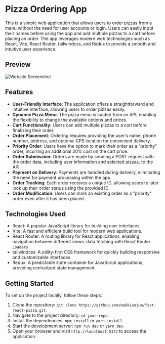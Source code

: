 # Pizza Ordering App

This is a simple web application that allows users to order pizzas from a menu without the need for user accounts or login. Users can easily input their names before using the app and add multiple pizzas to a cart before placing an order. The app leverages modern web technologies such as React, Vite, React Router, tailwindcss, and Redux to provide a smooth and intuitive user experience.

## Preview

![Website Screenshot](https://example.com/path/to/screenshot.png)

## Features

- **User-Friendly Interface**: The application offers a straightforward and intuitive interface, allowing users to order pizzas easily.
- **Dynamic Pizza Menu**: The pizza menu is loaded from an API, enabling the flexibility to change the available options and prices.
- **Cart Functionality**: Users can add multiple pizzas to a cart before finalizing their order.
- **Order Placement**: Ordering requires providing the user's name, phone number, address, and optional GPS location for convenient delivery.
- **Priority Order**: Users have the option to mark their order as a "priority" order, incurring an additional 20% cost on the cart price.
- **Order Submission**: Orders are made by sending a POST request with the order data, including user information and selected pizzas, to the API.
- **Payment on Delivery**: Payments are handled during delivery, eliminating the need for payment processing within the app.
- **Order Tracking**: Each order receives a unique ID, allowing users to later look up their order status using the provided ID.
- **Order Modification**: Users can mark an existing order as a "priority" order even after it has been placed.

## Technologies Used

- React: A popular JavaScript library for building user interfaces.
- Vite: A fast and efficient build tool for modern web applications.
- React Router: A routing library for React applications, enabling navigation between different views. data fetching with React Router `Loaders`
- tailwindcss: A utility-first CSS framework for quickly building responsive and customizable interfaces.
- Redux: A predictable state container for JavaScript applications, providing centralized state management.

## Getting Started

To set up the project locally, follow these steps:

1. Clone the repository: `git clone https://github.com/makkianjum/fast-react-pizza.git`.
2. Navigate to the project directory: `cd your-repo`.
3. Install the dependencies: `npm install` or `yarn install`.
4. Start the development server: `npm run dev` or `yarn dev`.
5. Open your browser and visit `http://localhost:5173` to access the application.
